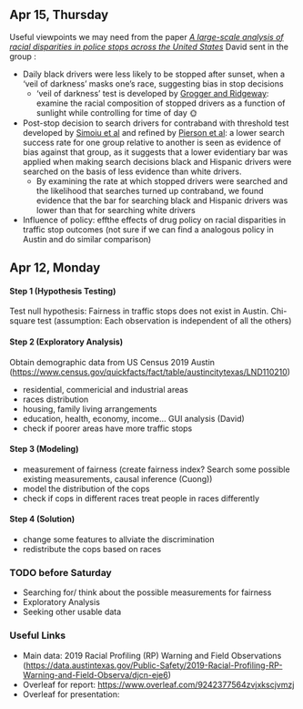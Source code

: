 ## Apr 15, Thursday
Useful viewpoints we may need from the paper [*A large-scale analysis of racial disparities in police stops across the United States*](https://5harad.com/papers/100M-stops.pdf) David sent in the group :
- Daily black drivers were less likely to be stopped after sunset, when a ‘veil of darkness’ masks one’s race, suggesting bias in stop decisions
  - ‘veil of darkness’ test is developed by [Grogger and Ridgeway](https://www.rand.org/content/dam/rand/pubs/reprints/2007/RAND_RP1253.pdf):  examine the racial composition of stopped drivers as a function of sunlight while controlling for time of day 🌞
- Post-stop decision to search drivers for contraband with threshold test developed by [Simoiu et al](https://www.jstor.org/stable/26362224?seq=1#metadata_info_tab_contents) and refined by [Pierson et al](http://proceedings.mlr.press/v84/pierson18a.html): a lower search success rate for one group relative to another is seen as evidence of bias against that group, as it suggests that a lower evidentiary bar was applied when making search decisions
 black and Hispanic drivers were searched on the basis of less evidence than white drivers. 
  - By examining the rate at which stopped drivers were searched and the likelihood that searches turned up contraband, we found evidence that the bar for searching black and Hispanic drivers was lower than that for searching white drivers 
- Influence of policy: effthe effects of drug policy on racial disparities in traffic stop outcomes (not sure if we can find a analogous policy in Austin and do similar comparison)



## Apr 12, Monday
#### Step 1 (Hypothesis Testing)
Test null hypothesis: Fairness in traffic stops does not exist in Austin. Chi-square test (assumption: Each observation is independent of all the others)

#### Step 2 (Exploratory Analysis)
Obtain demographic data from US Census 2019 Austin (https://www.census.gov/quickfacts/fact/table/austincitytexas/LND110210)
- residential, commericial and industrial areas
- races distribution
- housing, family living arrangements
- education, health, economy, income...
GUI analysis (David)
- check if poorer areas have more traffic stops

#### Step 3 (Modeling)
- measurement of fairness (create fairness index? Search some possible existing measurements, causal inference (Cuong))
- model the distribution of the cops 
- check if cops in different races treat people in races differently

#### Step 4 (Solution)
- change some features to allviate the discrimination 
- redistribute the cops based on races

### TODO before Saturday
- Searching for/ think about the possible measurements for fairness
- Exploratory Analysis
- Seeking other usable data

### Useful Links
- Main data: 2019 Racial Profiling (RP) Warning and Field Observations (https://data.austintexas.gov/Public-Safety/2019-Racial-Profiling-RP-Warning-and-Field-Observa/djcn-eje6)
- Overleaf for report: https://www.overleaf.com/9242377564zvjxkscjvmzj
- Overleaf for presentation:
